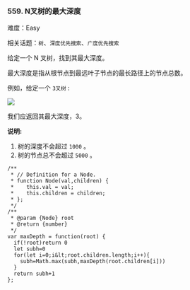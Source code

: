 ### 559. N叉树的最大深度

难度：Easy

相关话题：`树`、`深度优先搜索`、`广度优先搜索`

给定一个 N 叉树，找到其最大深度。

最大深度是指从根节点到最远叶子节点的最长路径上的节点总数。

例如，给定一个 `3叉树` :



![](https://assets.leetcode-cn.com/aliyun-lc-upload/uploads/2018/10/12/narytreeexample.png)


我们应返回其最大深度，3。

 **说明:** 


1. 树的深度不会超过 `1000` 。
2. 树的节点总不会超过 `5000` 。




```
/**
 * // Definition for a Node.
 * function Node(val,children) {
 *    this.val = val;
 *    this.children = children;
 * };
 */
/**
 * @param {Node} root
 * @return {number}
 */
var maxDepth = function(root) {
  if(!root)return 0
  let subh=0
  for(let i=0;i&lt;root.children.length;i++){
    subh=Math.max(subh,maxDepth(root.children[i]))
  }
  return subh+1
};



```
